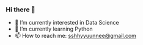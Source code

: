### Hi there 👋

- 🔭 I’m currently interested in Data Science
- 🌱 I’m currently learning Python
- 📫 How to reach me: sshhyyuunnee@gmail.com
